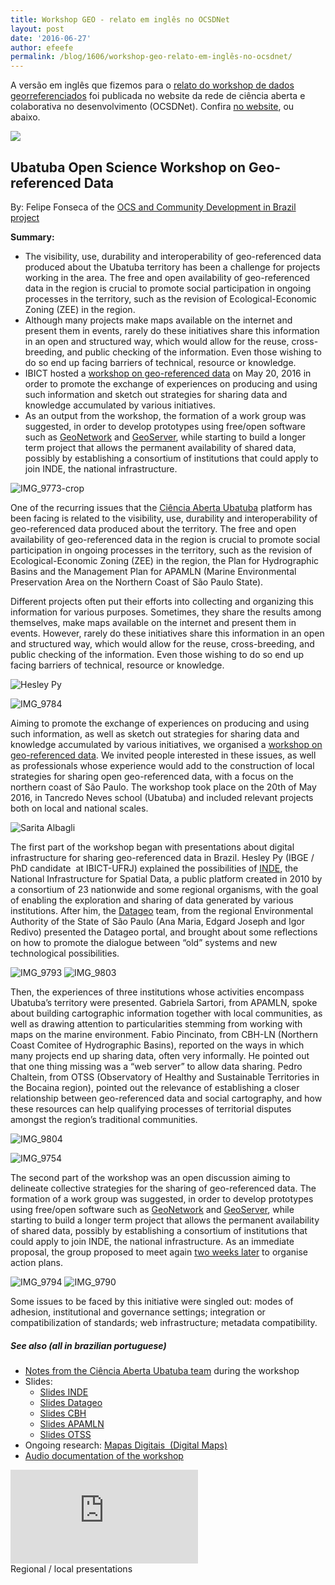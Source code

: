 ```yaml
---
title: Workshop GEO - relato em inglês no OCSDNet
layout: post
date: '2016-06-27'
author: efeefe
permalink: /blog/1606/workshop-geo-relato-em-inglês-no-ocsdnet/
---
```


A versão em inglês que fizemos para o [relato do workshop de dados georreferenciados](workshop-de-dados-georreferenciados.html "workshop-de-dados-georreferenciados.html") foi publicada no website da rede de ciência aberta e colaborativa no desenvolvimento (OCSDNet). Confira [no website](http://ocsdnet.org/ubatuba-open-science-workshop-on-geo-referenced-data/ "http://ocsdnet.org/ubatuba-open-science-workshop-on-geo-referenced-data/"), ou abaixo.

![](http://ocsdnet.org/wp-content/uploads/2016/06/capa-post.jpg)

## Ubatuba Open Science Workshop on Geo-referenced Data

By: Felipe Fonseca of the [OCS and Community Development in Brazil project](http://ocsdnet.org/projects/ibict-instituto-brasileiro-de-informacao-em-ciencia-e-tecnologia-okbr-open-knowledge-brasil-participating-institution/ "http://ocsdnet.org/projects/ibict-instituto-brasileiro-de-informacao-em-ciencia-e-tecnologia-okbr-open-knowledge-brasil-participating-institution/")

**Summary:**

* The visibility, use, durability and interoperability of geo-referenced data produced about the Ubatuba territory has been a challenge for projects working in the area. The free and open availability of geo-referenced data in the region is crucial to promote social participation in ongoing processes in the territory, such as the revision of Ecological-Economic Zoning (ZEE) in the region.
* Although many projects make maps available on the internet and present them in events, rarely do these initiatives share this information in an open and structured way, which would allow for the reuse, cross-breeding, and public checking of the information. Even those wishing to do so end up facing barriers of technical, resource or knowledge.
* IBICT hosted a [workshop on geo-referenced data](http://wiki.ubatuba.cc/doku.php "http://wiki.ubatuba.cc/doku.php") on May 20, 2016 in order to promote the exchange of experiences on producing and using such information and sketch out strategies for sharing data and knowledge accumulated by various initiatives.
* As an output from the workshop, the formation of a work group was suggested, in order to develop prototypes using free/open software such as [GeoNetwork](http://wiki.ubatuba.cc/doku.php?id=cienciaaberta:geonetwork "http://wiki.ubatuba.cc/doku.php?id=cienciaaberta:geonetwork") and [GeoServer](http://wiki.ubatuba.cc/doku.php?id=cienciaaberta:geoserver "http://wiki.ubatuba.cc/doku.php?id=cienciaaberta:geoserver"), while starting to build a longer term project that allows the permanent availability of shared data, possibly by establishing a consortium of institutions that could apply to join INDE, the national infrastructure.

![IMG_9773-crop](http://i1.wp.com/ocsdnet.org/wp-content/uploads/cache/2016/06/IMG_9773-crop/198580308.jpg?resize=760%2C219)

One of the recurring issues that the [Ciência Aberta Ubatuba](../../index.html "../../index.html") platform has been facing is related to the visibility, use, durability and interoperability of geo-referenced data produced about the territory. The free and open availability of geo-referenced data in the region is crucial to promote social participation in ongoing processes in the territory, such as the revision of Ecological-Economic Zoning (ZEE) in the region, the Plan for Hydrographic Basins and the Management Plan for APAMLN (Marine Environmental Preservation Area on the Northern Coast of São Paulo State).

Different projects often put their efforts into collecting and organizing this information for various purposes. Sometimes, they share the results among themselves, make maps available on the internet and present them in events. However, rarely do these initiatives share this information in an open and structured way, which would allow for the reuse, cross-breeding, and public checking of the information. Even those wishing to do so end up facing barriers of technical, resource or knowledge.

![Hesley Py](http://i1.wp.com/ocsdnet.org/wp-content/uploads/cache/2016/06/IMG_9718/2486432345.jpg?resize=760%2C507)

![IMG_9784](http://i0.wp.com/ocsdnet.org/wp-content/uploads/cache/2016/06/IMG_9784/1866420557.jpg?resize=760%2C507)

Aiming to promote the exchange of experiences on producing and using such information, as well as sketch out strategies for sharing data and knowledge accumulated by various initiatives, we organised a [workshop on geo-referenced data](http://wiki.ubatuba.cc/doku.php?id=cienciaaberta:workshopdadosgeo "http://wiki.ubatuba.cc/doku.php?id=cienciaaberta:workshopdadosgeo"). We invited people interested in these issues, as well as professionals whose experience would add to the construction of local strategies for sharing open geo-referenced data, with a focus on the northern coast of São Paulo. The workshop took place on the 20th of May 2016, in Tancredo Neves school (Ubatuba) and included relevant projects both on local and national scales.

![Sarita Albagli](http://i1.wp.com/ocsdnet.org/wp-content/uploads/cache/2016/06/IMG_9798/803950657.jpg?resize=760%2C507)

The first part of the workshop began with presentations about digital infrastructure for sharing geo-referenced data in Brazil. Hesley Py (IBGE / PhD candidate  at IBICT-UFRJ) explained the possibilities of [INDE](http://www.inde.gov.br/ "http://www.inde.gov.br/"), the National Infrastructure for Spatial Data, a public platform created in 2010 by a consortium of 23 nationwide and some regional organisms, with the goal of enabling the exploration and sharing of data generated by various institutions. After him, the [Datageo](http://datageo.ambiente.sp.gov.br/ "http://datageo.ambiente.sp.gov.br/") team, from the regional Environmental Authority of the State of São Paulo (Ana Maria, Edgard Joseph and Igor Redivo) presented the Datageo portal, and brought about some reflections on how to promote the dialogue between “old” systems and new technological possibilities.

![IMG_9793](http://i0.wp.com/ocsdnet.org/wp-content/uploads/cache/2016/06/IMG_9793/1921076247.jpg?resize=760%2C507) ![IMG_9803](http://i1.wp.com/ocsdnet.org/wp-content/uploads/cache/2016/06/IMG_9803/791257537.jpg?resize=760%2C507)

Then, the experiences of three institutions whose activities encompass Ubatuba’s territory were presented. Gabriela Sartori, from APAMLN, spoke about building cartographic information together with local communities, as well as drawing attention to particularities stemming from working with maps on the marine environment. Fabio Pincinato, from CBH-LN (Northern Coast Comitee of Hydrographic Basins), reported on the ways in which many projects end up sharing data, often very informally. He pointed out that one thing missing was a “web server” to allow data sharing. Pedro Chaltein, from OTSS (Observatory of Healthy and Sustainable Territories in the Bocaina region), pointed out the relevance of establishing a closer relationship between geo-referenced data and social cartography, and how these resources can help qualifying processes of territorial disputes amongst the region’s traditional communities.

![IMG_9804](http://i1.wp.com/ocsdnet.org/wp-content/uploads/cache/2016/06/IMG_9804/636266712.jpg?resize=760%2C507)

![IMG_9754](http://i1.wp.com/ocsdnet.org/wp-content/uploads/cache/2016/06/IMG_9754/2658186778.jpg?resize=760%2C507)

The second part of the workshop was an open discussion aiming to delineate collective strategies for the sharing of geo-referenced data. The formation of a work group was suggested, in order to develop prototypes using free/open software such as [GeoNetwork](http://wiki.ubatuba.cc/doku.php?id=cienciaaberta:geonetwork "http://wiki.ubatuba.cc/doku.php?id=cienciaaberta:geonetwork") and [GeoServer](http://wiki.ubatuba.cc/doku.php?id=cienciaaberta:geoserver "http://wiki.ubatuba.cc/doku.php?id=cienciaaberta:geoserver"), while starting to build a longer term project that allows the permanent availability of shared data, possibly by establishing a consortium of institutions that could apply to join INDE, the national infrastructure. As an immediate proposal, the group proposed to meet again [two weeks later](http://wiki.ubatuba.cc/doku.php?id=cienciaaberta:encontro160603 "http://wiki.ubatuba.cc/doku.php?id=cienciaaberta:encontro160603") to organise action plans.

![IMG_9794](http://i1.wp.com/ocsdnet.org/wp-content/uploads/cache/2016/06/IMG_9794/2017740046.jpg?resize=760%2C507) ![IMG_9790](http://i0.wp.com/ocsdnet.org/wp-content/uploads/cache/2016/06/IMG_9790/4228795380.jpg?resize=760%2C507)

Some issues to be faced by this initiative were singled out: modes of adhesion, institutional and governance settings; integration or compatibilization of standards; web infrastructure; metadata compatibility.

##### **See also (all in brazilian portuguese)**

* [Notes from the Ciência Aberta Ubatuba team](http://wiki.ubatuba.cc/doku.php?id=cienciaaberta:dadosgeopad "http://wiki.ubatuba.cc/doku.php?id=cienciaaberta:dadosgeopad") during the workshop
* Slides:
  + [Slides INDE](http://wiki.ubatuba.cc/lib/exe/fetch.php?media=cienciaaberta:ubatubamai2016.pdf "http://wiki.ubatuba.cc/lib/exe/fetch.php?media=cienciaaberta:ubatubamai2016.pdf")
  + [Slides Datageo](http://wiki.ubatuba.cc/lib/exe/fetch.php?media=cienciaaberta:ap_datageo_ws_ubatuba_v2.pdf "http://wiki.ubatuba.cc/lib/exe/fetch.php?media=cienciaaberta:ap_datageo_ws_ubatuba_v2.pdf")
  + [Slides CBH](http://wiki.ubatuba.cc/lib/exe/fetch.php?media=cienciaaberta:dadosgeoespaciaiscbh-ln_20maio2016.pdf "http://wiki.ubatuba.cc/lib/exe/fetch.php?media=cienciaaberta:dadosgeoespaciaiscbh-ln_20maio2016.pdf")
  + [Slides APAMLN](http://wiki.ubatuba.cc/lib/exe/fetch.php?media=cienciaaberta:apresentacao_dados_bdg_zee_-_sem_imagens.pdf "http://wiki.ubatuba.cc/lib/exe/fetch.php?media=cienciaaberta:apresentacao_dados_bdg_zee_-_sem_imagens.pdf")
  + [Slides OTSS](http://wiki.ubatuba.cc/lib/exe/fetch.php?media=cienciaaberta:apresentacao_bdg_otss_concepcao_inicial.pdf "http://wiki.ubatuba.cc/lib/exe/fetch.php?media=cienciaaberta:apresentacao_bdg_otss_concepcao_inicial.pdf")
* Ongoing research: [Mapas Digitais  (Digital Maps)](http://wiki.ubatuba.cc/doku.php?id=cienciaaberta:mapasdigitais "http://wiki.ubatuba.cc/doku.php?id=cienciaaberta:mapasdigitais")
* [Audio documentation of the workshop](http://archive.org/details/20160520Dadosgeo "http://archive.org/details/20160520Dadosgeo")

![](http://wiki.ubatuba.cc/lib/exe/fetch.php?media=cienciaaberta:wkshgeo.gif)  
Regional / local presentations